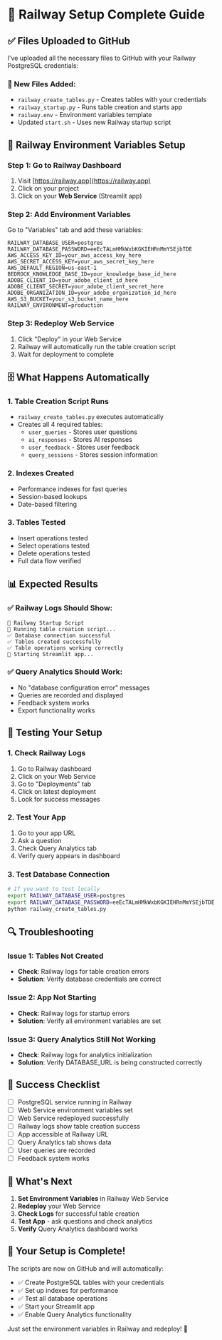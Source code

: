 # 🚀 Railway Setup Complete Guide

## ✅ **Files Uploaded to GitHub**

I've uploaded all the necessary files to GitHub with your Railway PostgreSQL credentials:

### **📁 New Files Added:**

- `railway_create_tables.py` - Creates tables with your credentials
- `railway_startup.py` - Runs table creation and starts app
- `railway.env` - Environment variables template
- Updated `start.sh` - Uses new Railway startup script

## 🔧 **Railway Environment Variables Setup**

### **Step 1: Go to Railway Dashboard**

1. Visit [https://railway.app](https://railway.app)
2. Click on your project
3. Click on your **Web Service** (Streamlit app)

### **Step 2: Add Environment Variables**

Go to "Variables" tab and add these variables:

```
RAILWAY_DATABASE_USER=postgres
RAILWAY_DATABASE_PASSWORD=eeEcTALmHMkWxbKGKIEHRnMmYSEjbTDE
AWS_ACCESS_KEY_ID=your_aws_access_key_here
AWS_SECRET_ACCESS_KEY=your_aws_secret_key_here
AWS_DEFAULT_REGION=us-east-1
BEDROCK_KNOWLEDGE_BASE_ID=your_knowledge_base_id_here
ADOBE_CLIENT_ID=your_adobe_client_id_here
ADOBE_CLIENT_SECRET=your_adobe_client_secret_here
ADOBE_ORGANIZATION_ID=your_adobe_organization_id_here
AWS_S3_BUCKET=your_s3_bucket_name_here
RAILWAY_ENVIRONMENT=production
```

### **Step 3: Redeploy Web Service**

1. Click "Deploy" in your Web Service
2. Railway will automatically run the table creation script
3. Wait for deployment to complete

## 🗄️ **What Happens Automatically**

### **1. Table Creation Script Runs**

- `railway_create_tables.py` executes automatically
- Creates all 4 required tables:
  - `user_queries` - Stores user questions
  - `ai_responses` - Stores AI responses
  - `user_feedback` - Stores user feedback
  - `query_sessions` - Stores session information

### **2. Indexes Created**

- Performance indexes for fast queries
- Session-based lookups
- Date-based filtering

### **3. Tables Tested**

- Insert operations tested
- Select operations tested
- Delete operations tested
- Full data flow verified

## 📊 **Expected Results**

### **✅ Railway Logs Should Show:**

```
🚀 Railway Startup Script
🔧 Running table creation script...
✅ Database connection successful
✅ Tables created successfully
✅ Table operations working correctly
🚀 Starting Streamlit app...
```

### **✅ Query Analytics Should Work:**

- No "database configuration error" messages
- Queries are recorded and displayed
- Feedback system works
- Export functionality works

## 🧪 **Testing Your Setup**

### **1. Check Railway Logs**

1. Go to Railway dashboard
2. Click on your Web Service
3. Go to "Deployments" tab
4. Click on latest deployment
5. Look for success messages

### **2. Test Your App**

1. Go to your app URL
2. Ask a question
3. Check Query Analytics tab
4. Verify query appears in dashboard

### **3. Test Database Connection**

```bash
# If you want to test locally
export RAILWAY_DATABASE_USER=postgres
export RAILWAY_DATABASE_PASSWORD=eeEcTALmHMkWxbKGKIEHRnMmYSEjbTDE
python railway_create_tables.py
```

## 🔍 **Troubleshooting**

### **Issue 1: Tables Not Created**

- **Check**: Railway logs for table creation errors
- **Solution**: Verify database credentials are correct

### **Issue 2: App Not Starting**

- **Check**: Railway logs for startup errors
- **Solution**: Verify all environment variables are set

### **Issue 3: Query Analytics Still Not Working**

- **Check**: Railway logs for analytics initialization
- **Solution**: Verify DATABASE_URL is being constructed correctly

## 🎯 **Success Checklist**

- [ ] PostgreSQL service running in Railway
- [ ] Web Service environment variables set
- [ ] Web Service redeployed successfully
- [ ] Railway logs show table creation success
- [ ] App accessible at Railway URL
- [ ] Query Analytics tab shows data
- [ ] User queries are recorded
- [ ] Feedback system works

## 🚀 **What's Next**

1. **Set Environment Variables** in Railway Web Service
2. **Redeploy** your Web Service
3. **Check Logs** for successful table creation
4. **Test App** - ask questions and check analytics
5. **Verify** Query Analytics dashboard works

## 🎉 **Your Setup is Complete!**

The scripts are now on GitHub and will automatically:

- ✅ Create PostgreSQL tables with your credentials
- ✅ Set up indexes for performance
- ✅ Test all database operations
- ✅ Start your Streamlit app
- ✅ Enable Query Analytics functionality

Just set the environment variables in Railway and redeploy! 🚀

